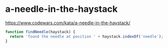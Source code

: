 # a-needle-in-the-haystack
https://www.codewars.com/kata/a-needle-in-the-haystack/


```javascript
function findNeedle(haystack) {
  return 'found the needle at position ' + haystack.indexOf('needle');
}
```
